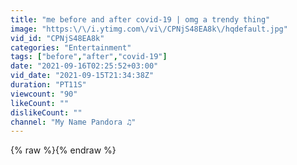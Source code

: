 ```yaml
---
title: "me before and after covid-19 | omg a trendy thing"
image: "https:\/\/i.ytimg.com\/vi\/CPNjS48EA8k\/hqdefault.jpg"
vid_id: "CPNjS48EA8k"
categories: "Entertainment"
tags: ["before","after","covid-19"]
date: "2021-09-16T02:25:52+03:00"
vid_date: "2021-09-15T21:34:38Z"
duration: "PT11S"
viewcount: "90"
likeCount: ""
dislikeCount: ""
channel: "My Name Pandora ♫"
---
```

{% raw %}{% endraw %}
